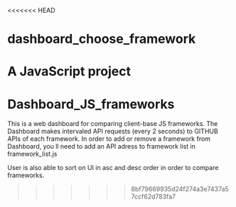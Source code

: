 <<<<<<< HEAD
# dashboard_choose_framework
A JavaScript project
=======
# Dashboard_JS_frameworks


This is a web dashboard for comparing client-base JS frameworks.
The Dashboard makes intervaled API requests (every 2 seconds) to GITHUB APIs of each framework.
In order to add or remove a framework from Dashboard, you ll need to add an API adress to framework list in framework_list.js

User is also able to sort on UI in asc and desc order in order to compare frameworks.
>>>>>>> 8bf79669935d24f274a3e7437a57ccf62d783fa7
